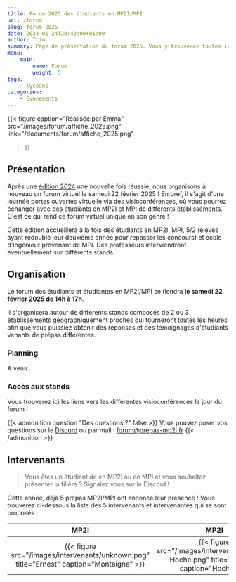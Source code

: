 ```yaml
---
title: Forum 2025 des étudiants en MP2I/MPI
url: /forum
slug: forum-2025
date: 2024-01-24T20:42:00+01:00
author: Triw
summary: Page de présentation du forum 2025. Vous y trouverez toutes les informations concernant le forum de la filière MPI-MP2I, édition 2025.
menu:
    main:
        name: Forum
        weight: 5
tags:
    - lycéens
categories:
    - Évènements
---
```


{{< figure
    caption="Réalisée par Emma"
    src="/images/forum/affiche_2025.png"
    link="/documents/forum/affiche_2025.png"
>}}

## Présentation

Après une [édition 2024](/posts/forum-2024/) une nouvelle fois réussie, nous organisons à nouveau un forum virtuel le samedi 22 février 2025 !
En bref, il s'agit d'une journée portes ouvertes virtuelle via des visioconférences, où vous pourrez échanger avec des étudiants en MP2I et MPI de différents établissements. C'est ce qui rend ce forum virtuel unique en son genre !

Cette édition accueillera à la fois des étudiants en MP2I, MPI, 5/2 (élèves ayant redoublé leur deuxième année pour repasser les concours) et école d'ingénieur provenant de MPI. Des professeurs interviendront éventuellement sur différents stands.

## Organisation

Le forum des étudiants et étudiantes en MP2I/MPI se tiendra **le samedi 22 février 2025 de 14h à 17h**.

Il s'organisera autour de différents stands composés de 2 ou 3 établissements géographiquement proches qui tourneront toutes les heures afin que vous puissiez obtenir des réponses et des témoignages d'étudiants venants de prépas différentes.

### Planning

A venir...

### Accès aux stands

Vous trouverez ici les liens vers les différentes visioconférences le jour du forum !

{{< admonition question "Des questions ?" false >}}
Vous pouvez poser vos questions sur le [Discord](https://discord.gg/Mu439mBdsv) ou par mail : [forum@prepas-mp2i.fr](mailto:forum@prepas-mp2i.fr)
{{< /admonition >}}

## Intervenants

> Vous êtes un étudiant de en MP2I ou en MPI et vous souhaitez présenter la filière ? Signalez vous sur le Discord !

Cette année, déjà 5 prépas MP2I/MPI ont annoncé leur présence ! Vous trouverez ci-dessous la liste des 5 intervenants et intervenantes qui se sont proposés :

| MP2I | MP2I | MPI | MP2I | Intégré (M1 Maths UFR) |
|:----:|:----:|:----:|:----:|:----:|
| {{< figure src="/images/intervenants/unknown.png" title="Ernest" caption="Montaigne" >}} | {{< figure src="/images/intervenants/Samuel Hoche.png" title="Samuel" caption="Hoche" >}} | {{< figure src="/images/intervenants/Antoine Descartes.png" title="Antoine" caption="Descartes" >}} | {{< figure src="/images/intervenants/unknown.png" title="Pierre" caption="Thiers" >}} | {{< figure src="/images/intervenants/Médéric Victor Hugo.png" title="Médéric" caption="Victor Hugo" >}} |
